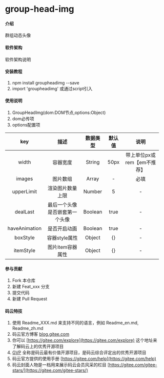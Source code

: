 # group-head-img

#### 介绍
群组动态头像

#### 软件架构
软件架构说明


#### 安装教程

1. npm install groupheadimg --save
2. import 'groupheadimg' 或通过script引入

#### 使用说明

1. GroupHeadImg(dom:DOM节点,options:Object)
2. dom必传项
3. options配置项

| key | 描述 | 数据类型 | 默认值 | 说明 |
| :-: | :-: | :-: | :-: | :-: |
| width | 容器宽度 | String | 50px | 带上单位px或rem【em不推荐】 |
| images | 图片数组 | Array | - | 必填 |
| upperLimit | 渲染图片数量上限 | Number | 5 | - |
| dealLast | 最后一个头像是否嵌套第一个头像| Boolean | true | - |
| haveAnimation | 是否开启动画 | Boolean | true | - |
| boxStyle | 容器style属性 | Object | {} | - |
| itemStyle | 图片item容器属性 | Object | {} | - |

#### 参与贡献

1. Fork 本仓库
2. 新建 Feat_xxx 分支
3. 提交代码
4. 新建 Pull Request


#### 码云特技

1. 使用 Readme\_XXX.md 来支持不同的语言，例如 Readme\_en.md, Readme\_zh.md
2. 码云官方博客 [blog.gitee.com](https://blog.gitee.com)
3. 你可以 [https://gitee.com/explore](https://gitee.com/explore) 这个地址来了解码云上的优秀开源项目
4. [GVP](https://gitee.com/gvp) 全称是码云最有价值开源项目，是码云综合评定出的优秀开源项目
5. 码云官方提供的使用手册 [https://gitee.com/help](https://gitee.com/help)
6. 码云封面人物是一档用来展示码云会员风采的栏目 [https://gitee.com/gitee-stars/](https://gitee.com/gitee-stars/)